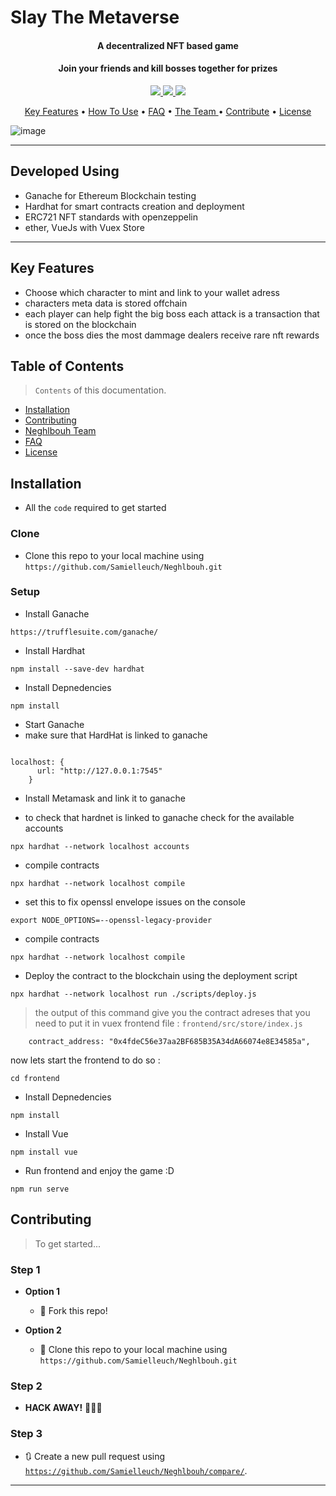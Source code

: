 # Slay The Metaverse

<h4 align="center"> A decentralized NFT based game  </h4>

<h4 align="center"> Join your friends and kill bosses together for prizes </h4>

<p align="center">
  <a href="https://sonarcloud.io/dashboard?id=Samielleuch_Neghlbouh">
    <img
	 src="https://sonarcloud.io/api/project_badges/measure?project=Samielleuch_Neghlbouh&metric=alert_status">
  </a>
 <a href="https://sonarcloud.io/dashboard?id=Samielleuch_Neghlbouh">
    <img
	 src="https://sonarcloud.io/api/project_badges/measure?project=Samielleuch_Neghlbouh&metric=security_rating">
  </a>
  <a href="https://sonarcloud.io/dashboard?id=Samielleuch_Neghlbouh">
    <img
	 src="https://sonarcloud.io/api/project_badges/measure?project=Samielleuch_Neghlbouh&metric=sqale_rating">
  </a> 	
</p>

<p align="center">
  <a href="#KeyFeatures">Key Features</a> •
  <a href="#installation">How To Use</a> •
  <a href="#faq">FAQ</a> •
  <a href="#team">The Team </a> •
  <a href="#contributing">Contribute</a> •
  <a href="#license">License</a>
</p>


![image](https://imgur.com/a/4tmXVHb)

---
## Developed Using 
- Ganache for Ethereum Blockchain testing 
- Hardhat for smart contracts creation and deployment 
- ERC721 NFT standards with openzeppelin
- ether, VueJs with Vuex Store
---
## Key Features 

- Choose which character to mint and link to your wallet adress
- characters meta data is stored offchain
- each player can help fight the big boss each attack is a transaction that is stored on the blockchain
- once the boss dies the most dammage dealers receive rare nft rewards

## Table of Contents

> `Contents` of this documentation.

- [Installation](#installation)
- [Contributing](#contributing)
- [Neghlbouh Team](#team)
- [FAQ](#faq)
- [License](#license)

## Installation

- All the `code` required to get started

### Clone

- Clone this repo to your local machine using `https://github.com/Samielleuch/Neghlbouh.git`

### Setup

- Install Ganache

```shell
https://trufflesuite.com/ganache/
```

- Install Hardhat

```shell
npm install --save-dev hardhat
```

- Install Depnedencies

```shell
npm install
```

- Start Ganache
- make sure that HardHat is linked to ganache

```

localhost: {
      url: "http://127.0.0.1:7545"
    }
```
- Install Metamask and link it to ganache

- to check that hardnet is linked to ganache check for the available accounts

```
npx hardhat --network localhost accounts
```
- compile contracts

```
npx hardhat --network localhost compile
```
-  set this to fix openssl envelope issues on the console
```
export NODE_OPTIONS=--openssl-legacy-provider
```

- compile contracts

```
npx hardhat --network localhost compile
```

- Deploy the contract to the blockchain using the deployment script

```
npx hardhat --network localhost run ./scripts/deploy.js
```
>the output of this command give you the contract adreses that you need to put it in  vuex frontend file : ``` frontend/src/store/index.js ```

```
    contract_address: "0x4fdeC56e37aa2BF685B35A34dA66074e8E34585a",
```
now lets start the frontend  to do so :

```shell
cd frontend
```
- Install Depnedencies

```shell
npm install
```
- Install Vue

```shell
npm install vue
```
- Run frontend and enjoy the game :D

```shell
npm run serve
```


## Contributing

> To get started...

### Step 1

- **Option 1**
    - 🍴 Fork this repo!

- **Option 2**
    - 👯 Clone this repo to your local machine using `https://github.com/Samielleuch/Neghlbouh.git`

### Step 2

- **HACK AWAY!** 🔨🔨🔨

### Step 3

- 🔃 Create a new pull request using <a href="https://github.com/Samielleuch/Neghlbouh/compare/" target="_blank">`https://github.com/Samielleuch/Neghlbouh/compare/`</a>.

---
